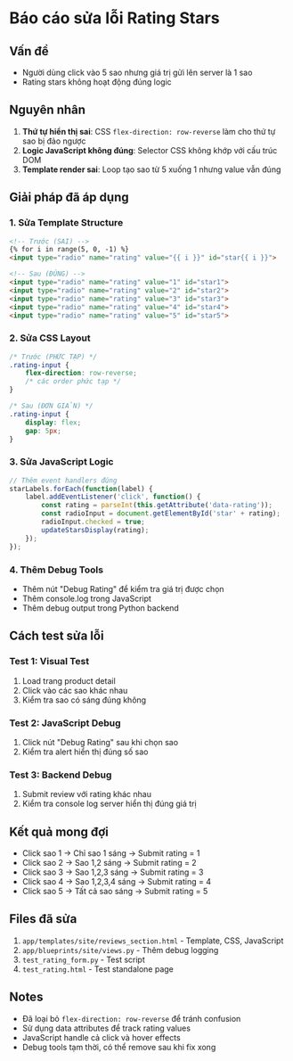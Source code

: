 # Báo cáo sửa lỗi Rating Stars

## Vấn đề
- Người dùng click vào 5 sao nhưng giá trị gửi lên server là 1 sao
- Rating stars không hoạt động đúng logic

## Nguyên nhân
1. **Thứ tự hiển thị sai**: CSS `flex-direction: row-reverse` làm cho thứ tự sao bị đảo ngược
2. **Logic JavaScript không đúng**: Selector CSS không khớp với cấu trúc DOM
3. **Template render sai**: Loop tạo sao từ 5 xuống 1 nhưng value vẫn đúng

## Giải pháp đã áp dụng

### 1. Sửa Template Structure
```html
<!-- Trước (SAI) -->
{% for i in range(5, 0, -1) %}
<input type="radio" name="rating" value="{{ i }}" id="star{{ i }}">

<!-- Sau (ĐÚNG) -->
<input type="radio" name="rating" value="1" id="star1">
<input type="radio" name="rating" value="2" id="star2">
<input type="radio" name="rating" value="3" id="star3">
<input type="radio" name="rating" value="4" id="star4">
<input type="radio" name="rating" value="5" id="star5">
```

### 2. Sửa CSS Layout
```css
/* Trước (PHỨC TẠP) */
.rating-input {
    flex-direction: row-reverse;
    /* các order phức tạp */
}

/* Sau (ĐƠN GIẢN) */
.rating-input {
    display: flex;
    gap: 5px;
}
```

### 3. Sửa JavaScript Logic
```javascript
// Thêm event handlers đúng
starLabels.forEach(function(label) {
    label.addEventListener('click', function() {
        const rating = parseInt(this.getAttribute('data-rating'));
        const radioInput = document.getElementById('star' + rating);
        radioInput.checked = true;
        updateStarsDisplay(rating);
    });
});
```

### 4. Thêm Debug Tools
- Thêm nút "Debug Rating" để kiểm tra giá trị được chọn
- Thêm console.log trong JavaScript
- Thêm debug output trong Python backend

## Cách test sửa lỗi

### Test 1: Visual Test
1. Load trang product detail
2. Click vào các sao khác nhau
3. Kiểm tra sao có sáng đúng không

### Test 2: JavaScript Debug
1. Click nút "Debug Rating" sau khi chọn sao
2. Kiểm tra alert hiển thị đúng số sao

### Test 3: Backend Debug
1. Submit review với rating khác nhau
2. Kiểm tra console log server hiển thị đúng giá trị

## Kết quả mong đợi
- Click sao 1 → Chỉ sao 1 sáng → Submit rating = 1
- Click sao 2 → Sao 1,2 sáng → Submit rating = 2
- Click sao 3 → Sao 1,2,3 sáng → Submit rating = 3
- Click sao 4 → Sao 1,2,3,4 sáng → Submit rating = 4
- Click sao 5 → Tất cả sao sáng → Submit rating = 5

## Files đã sửa
1. `app/templates/site/reviews_section.html` - Template, CSS, JavaScript
2. `app/blueprints/site/views.py` - Thêm debug logging
3. `test_rating_form.py` - Test script
4. `test_rating.html` - Test standalone page

## Notes
- Đã loại bỏ `flex-direction: row-reverse` để tránh confusion
- Sử dụng data attributes để track rating values
- JavaScript handle cả click và hover effects
- Debug tools tạm thời, có thể remove sau khi fix xong